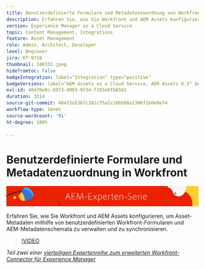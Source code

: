 ```yaml
---
title: Benutzerdefinierte Formulare und Metadatenzuordnung von Workfront mit dem erweiterten Workfront-Connector für AEM
description: Erfahren Sie, wie Sie Workfront und AEM Assets konfigurieren, um Asset-Metadaten mithilfe von benutzerdefinierten Workfront-Formularen und AEM-Metadatenschemata zu verwalten und zu synchronisieren.
version: Experience Manager as a Cloud Service
topic: Content Management, Integrations
feature: Asset Management
role: Admin, Architect, Developer
level: Beginner
jira: KT-9718
thumbnail: 340332.jpeg
hidefromtoc: false
badgeIntegration: label="Integration" type="positive"
badgeVersions: label="AEM Assets as a Cloud Service, AEM Assets 6.5" before-title="false"
exl-id: 40d76e0c-69f3-4003-9f34-f393e6fb8561
duration: 3314
source-git-commit: 48433a5367c281cf5a1c106b08a1306f1b0e8ef4
workflow-type: tm+mt
source-wordcount: '91'
ht-degree: 100%

---
```


# Benutzerdefinierte Formulare und Metadatenzuordnung in Workfront

![AEM-Expertenserie](./assets/banner.png)

Erfahren Sie, wie Sie Workfront und AEM Assets konfigurieren, um Asset-Metadaten mithilfe von benutzerdefinierten Workfront-Formularen und AEM-Metadatenschemata zu verwalten und zu synchronisieren.

>[!VIDEO](https://video.tv.adobe.com/v/340332?quality=12&learn=on)

_Teil zwei einer [vierteiligen Expertenreihe zum erweiterten Workfront-Connector für Experience Manager](./overview.md)_
